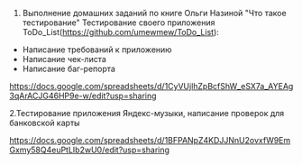 1. Выполнение домашних заданий по книге Ольги Назиной "Что такое тестирование"
Тестирование своего приложения ToDo_List(https://github.com/umewmew/ToDo_List):
- Написание требований к приложению
- Написание чек-листа
- Написание баг-репорта

https://docs.google.com/spreadsheets/d/1CyVUjlhZpBcfShW_eSX7a_AYEAg3qArACJG46HP9e-w/edit?usp=sharing

2.Тестирование приложения Яндекс-музыки, написание проверок для банковской карты

https://docs.google.com/spreadsheets/d/1BFPANpZ4KDJJNnU2ovxfW9EmGxmy58Q4euPtLIb2wU0/edit?usp=sharing